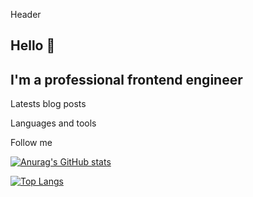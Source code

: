Header

## Hello 👋

## I'm a professional frontend engineer

Latests blog posts

Languages and tools

Follow me

[![Anurag's GitHub stats](https://github-readme-stats.vercel.app/api?username=kuzkov&hide=stars&count_private=true)](https://github.com/anuraghazra/github-readme-stats)

[![Top Langs](https://github-readme-stats.vercel.app/api/top-langs/?username=kuzkov&layout=compact)](https://github.com/anuraghazra/github-readme-stats)
